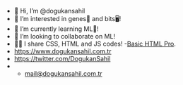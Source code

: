 - 👋 Hi, I’m @dogukansahil
- 👀 I’m interested in genes🧬 and bits🖥️!
- 🌱 I’m currently learning ML🤖!
- 💞️ I’m looking to collaborate on ML!
- 🧑‍💻 I share CSS, HTML and JS codes!
-[Basic HTML Pro](https://github.com/dogukansahil/BasicHtmlPro).
- https://www.dogukansahil.com.tr
- https://twitter.com/DogukanSahil
- - mail@dogukansahil.com.tr 
